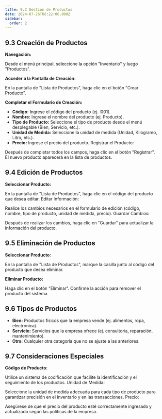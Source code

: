 ```yaml
---
title: 9.2 Gestión de Productos
date: 2024-07-26T08:22:00.000Z
sidebar:
  order: 2
---
```

## 9.3 Creación de Productos
**Navegación:**

Desde el menú principal, seleccione la opción "Inventario" y luego "Productos".

**Acceder a la Pantalla de Creación:**

En la pantalla de "Lista de Productos", haga clic en el botón "Crear Producto".

**Completar el Formulario de Creación:**

- **Código:** Ingrese el código del producto (ej. I001).
- **Nombre:** Ingrese el nombre del producto (ej. Producto).
- **Tipo de Producto:** Seleccione el tipo de producto desde el menú desplegable (Bien, Servicio, etc.).
- **Unidad de Medida:** Seleccione la unidad de medida (Unidad, Kilogramo, Litro, etc.).
- **Precio:** Ingrese el precio del producto.
Registrar el Producto:

Después de completar todos los campos, haga clic en el botón "Registrar". El nuevo producto aparecerá en la lista de productos.
## 9.4 Edición de Productos
**Seleccionar Producto:**

En la pantalla de "Lista de Productos", haga clic en el código del producto que desea editar.
Editar Información:

Realice los cambios necesarios en el formulario de edición (código, nombre, tipo de producto, unidad de medida, precio).
Guardar Cambios:

Después de realizar los cambios, haga clic en "Guardar" para actualizar la información del producto.
## 9.5 Eliminación de Productos
**Seleccionar Producto:**

En la pantalla de "Lista de Productos", marque la casilla junto al código del producto que desea eliminar.

**Eliminar Producto:**

Haga clic en el botón "Eliminar". Confirme la acción para remover el producto del sistema.
## 9.6 Tipos de Productos
- **Bien:** Productos físicos que la empresa vende (ej. alimentos, ropa, electrónica).
- **Servicio:** Servicios que la empresa ofrece (ej. consultoría, reparación, mantenimiento).
- **Otro:** Cualquier otra categoría que no se ajuste a las anteriores.
## 9.7 Consideraciones Especiales
**Código de Producto:**

Utilice un sistema de codificación que facilite la identificación y el seguimiento de los productos.
Unidad de Medida:

Seleccione la unidad de medida adecuada para cada tipo de producto para garantizar precisión en el inventario y en las transacciones.
Precio:

Asegúrese de que el precio del producto esté correctamente ingresado y actualizado según las políticas de la empresa.
